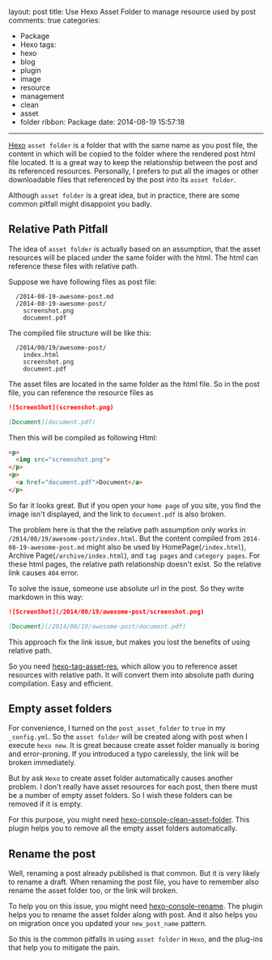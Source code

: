 layout: post
title: Use Hexo Asset Folder to manage resource used by post
comments: true
categories:
  - Package
  - Hexo
tags:
  - hexo
  - blog
  - plugin
  - image
  - resource
  - management
  - clean
  - asset
  - folder
ribbon: Package
date: 2014-08-19 15:57:18
---

[Hexo] `asset folder` is a folder that with the same name as you post file, the content in which will be copied to the folder where the rendered post html file located. It is a great way to keep the relationship between the post and its referenced resources. Personally, I prefers to put all the images or other downloadable files that referenced by the post into its `asset folder`.

Although `asset folder` is a great idea, but in practice, there are some common pitfall might disappoint you badly.

## Relative Path Pitfall

The idea of `asset folder` is actually based on an assumption, that the asset resources will be placed under the same folder with the html. The html can reference these files with relative path.

Suppose we have following files as post file:

```
  /2014-08-19-awesome-post.md
  /2014-08-19-awesome-post/
    screenshot.png
    document.pdf
```
The compiled file structure will be like this:
```
  /2014/08/19/awesome-post/
    index.html
    screenshot.png
    document.pdf
```
The asset files are located in the same folder as the html file. So in the post file, you can reference the resource files as

```markdown
![ScreenShot](screenshot.png)

[Document](document.pdf)
```
Then this will be compiled as following Html:
```html
<p>
  <img src="screenshot.png">
</p>
<p>
  <a href="document.pdf">Document</a>
</p>
```
So far it looks great. But if you open your `home page` of you site, you find the image isn't displayed, and the link to `document.pdf` is also broken.

The problem here is that the the relative path assumption only works in `/2014/08/19/awesome-post/index.html`. But the content compiled from `2014-08-19-awesome-post.md` might also be used by HomePage(`/index.html`), Archive Page(`/archive/index.html`), and `tag pages` and `category pages`. For these html pages, the relative path relationship doesn't exist. So the relative link causes `404` error.

To solve the issue, someone use absolute url in the post. So they write markdown in this way:
```markdown
![ScreenShot](/2014/08/19/awesome-post/screenshot.png)

[Document](/2014/08/19/awesome-post/document.pdf)
```
This approach fix the link issue, but makes you lost the benefits of using relative path.

So you need [hexo-tag-asset-res], which allow you to reference asset resources with relative path. It will convert them into absolute path during compilation. Easy and efficient.

## Empty asset folders

For convenience, I turned on the `post_asset_folder` to `true` in my `_config.yml`. So the `asset folder` will be created along with post when I execute `hexo new`. It is great because create asset folder manually is boring and error-proning. If you introduced a typo carelessly, the link will be broken immediately.

But by ask `Hexo` to create asset folder automatically causes another problem. I don't really have asset resources for each post, then there must be a number of empty asset folders. So I wish these folders can be removed if it is empty.

For this purpose, you might need [hexo-console-clean-asset-folder]. This plugin helps you to remove all the empty asset folders automatically.

## Rename the post

Well, renaming a post already published is that common. But it is very likely to rename a draft. When renaming the post file, you have to remember also rename the asset folder too, or the link will broken.

To help you on this issue, you might need [hexo-console-rename]. The plugin helps you to rename the asset folder along with post. And it also helps you on migration once you updated your `new_post_name` pattern.

So this is the common pitfalls in using `asset folder` in `Hexo`, and the plug-ins that help you to mitigate the pain.

[Hexo]: http://hexo.io
[hexo-tag-asset-res]: https://github.com/timnew/hexo-tag-asset-res
[hexo-console-clean-asset-folder]: https://github.com/timnew/hexo-console-clean-asset-folder
[hexo-console-rename]: https://github.com/timnew/hexo-console-rename
